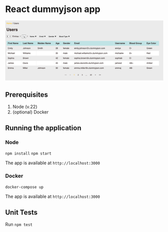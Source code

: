 # React dummyjson app

![Demo](demo.png)

## Prerequisites

1. Node (v.22)
2. (optional) Docker

## Running the application

### Node

`npm install`
`npm start`

The app is available at `http://localhost:3000`

### Docker

`docker-compose up`

The app is available at `http://localhost:3000`

## Unit Tests

Run `npm test`
